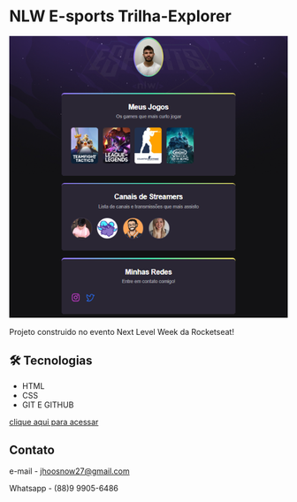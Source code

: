 # NLW E-sports Trilha-Explorer

![preview](./img/preview.png)

Projeto construido no evento Next Level Week da Rocketseat!

## 🛠 Tecnologias

-  HTML
-  CSS
-  GIT E GITHUB

[clique aqui para acessar](https://jhoomeeg.github.io/E-SPORTS/)

## Contato 

e-mail - jhoosnow27@gmail.com

Whatsapp - (88)9 9905-6486
